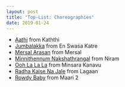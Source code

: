 ```yaml
---
layout: post
title: "Top-List: Choreographies"
date: 2019-01-24
---
```


* [Aathi](https://www.youtube.com/watch?v=YQ6ShcAU_dQ) from Kaththi 
* [Jumbalakka](https://youtu.be/WUXCtvuwAnU) from En Swasa Katre 
* [Mersal Arasan](https://youtu.be/Wxqu1eVJ4Vs) from Mersal
* [Minnithennum Nakshathrangal](https://www.youtube.com/watch?v=1uKusEGyhv8) from Niram
* [Ooh La La La](https://youtu.be/US-gPZzQDns) from Minsara Kanavu
* [Radha Kaise Na Jale](https://youtu.be/qNnvL0ztJhA) from Lagaan
* [Rowdy Baby](https://youtu.be/x6Q7c9RyMzk) from Maari 2
